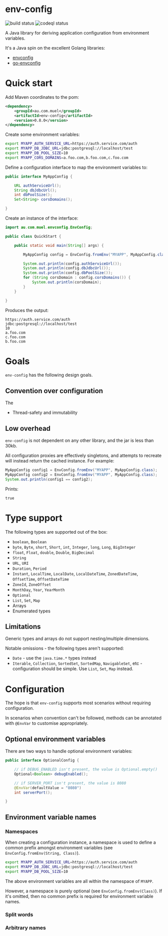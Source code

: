 # env-config

![build status](https://github.com/sjprice/env-config/actions/workflows/ci.yml/badge.svg)
![codeql status](https://github.com/sjprice/env-config/actions/workflows/codeql-analysis.yml/badge.svg)

A Java library for deriving application configuration from environment variables.

It's a Java spin on the excellent Golang libraries:
* [envconfig](https://github.com/kelseyhightower/envconfig)
* [go-envconfig](https://github.com/sethvargo/go-envconfig)

# Quick start

Add Maven coordinates to the pom:

```xml
<dependency>
    <groupId>au.com.muel</groupId>
    <artifactId>env-config</artifactId>
    <version>0.8.0</version>
</dependency>
```

Create some environment variables:

```bash
export MYAPP_AUTH_SERVICE_URL=https://auth.service.com/auth
export MYAPP_DB_JDBC_URL=jdbc:postgresql://localhost/test
export MYAPP_DB_POOL_SIZE=10
export MYAPP_CORS_DOMAINS=a.foo.com,b.foo.com,c.foo.com
```

Define a configuration interface to map the environment variables to:

```java
public interface MyAppConfig {

    URL authServiceUrl();
    String dbJdbcUrl();
    int dbPoolSize();
    Set<String> corsDomains();

}
```

Create an instance of the interface:

```java
import au.com.muel.envconfig.EnvConfig;

public class QuickStart {

    public static void main(String[] args) {

        MyAppConfig config = EnvConfig.fromEnv("MYAPP", MyAppConfig.class);

        System.out.println(config.authServiceUrl());
        System.out.println(config.dbJdbcUrl());
        System.out.println(config.dbPoolSize());
        for (String corsDomain : config.corsDomains()) {
            System.out.println(corsDomain);
        }
    }

}
```

Produces the output:

```
https://auth.service.com/auth
jdbc:postgresql://localhost/test
10
a.foo.com
c.foo.com
b.foo.com
```

# Goals

`env-config` has the following design goals.

## Convention over configuration

The 

* Thread-safety and immutability

## Low overhead

`env-config` is not dependent on any other library, and the jar is less than 30kb.

All configuration proxies are effectively singletons, and attempts to recreate will instead return
the cached instance. For example:

```java
MyAppConfig config1 = EnvConfig.fromEnv("MYAPP", MyAppConfig.class);
MyAppConfig config2 = EnvConfig.fromEnv("MYAPP", MyAppConfig.class);
System.out.println(config1 == config2);
```

Prints:

```
true
```

# Type support

The following types are supported out of the box:

* `boolean`, `Boolean`
* `byte`, `Byte`, `short`, `Short`, `int`, `Integer`, `long`, `Long`, `BigInteger`
* `float`, `Float`, `double`, `Double`, `BigDecimal`
* `String`
* `URL`, `URI`
* `Duration`, `Period`
* `Instant`, `LocalTime`, `LocalDate`, `LocalDateTime`, `ZonedDateTime`, `OffsetTime`, `OffsetDateTime`
* `ZoneId`, `ZoneOffset`
* `MonthDay`, `Year`, `YearMonth`
* `Optional`
* `List`, `Set`, `Map`
* Arrays
* Enumerated types

## Limitations

Generic types and arrays do not support nesting/multiple dimensions. 

Notable omissions - the following types aren't supported:
* `Date` - use the `java.time.*` types instead
* `Iterable`, `Collection`, `SortedSet`, `SortedMap`, `NavigableSet`, etc - configuration should be
simple. Use `List`, `Set`, `Map` instead.

# Configuration

The hope is that `env-config` supports most scenarios without requiring configuration.

In scenarios when convention can't be followed, methods can be annotated with `@EnvVar` to
customise appropriately.

## Optional environment variables

There are two ways to handle optional environment variables:

```java
public interface OptionalConfig {

    // if DEBUG_ENABLED isn't present, the value is Optional.empty()
    Optional<Boolean> debugEnabled();

    // if SERVER_PORT isn't present, the value is 8080
    @EnvVar(defaultValue = "8080")
    int serverPort();

}
```

## Environment variable names

### Namespaces

When creating a configuration instance, a namespace is used to define a common prefix amongst
environment variables (see `EnvConfig.fromEnv(String, Class)`).

```bash
export MYAPP_AUTH_SERVICE_URL=https://auth.service.com/auth
export MYAPP_DB_JDBC_URL=jdbc:postgresql://localhost/test
export MYAPP_DB_POOL_SIZE=10
```

The above environment variables are all within the namespace of `MYAPP`.

However, a namespace is purely optional (see `EnvConfig.fromEnv(Class)`). If it's omitted, then no
common prefix is required for environment variable names.

### Split words

### Arbitrary names

